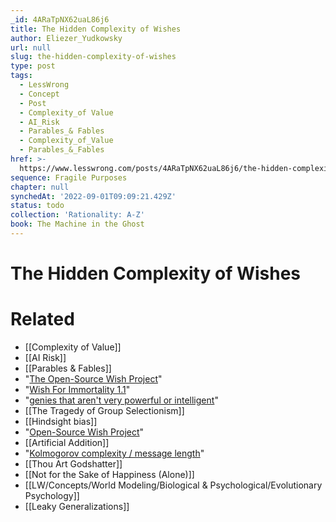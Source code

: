 ```yaml
---
_id: 4ARaTpNX62uaL86j6
title: The Hidden Complexity of Wishes
author: Eliezer_Yudkowsky
url: null
slug: the-hidden-complexity-of-wishes
type: post
tags:
  - LessWrong
  - Concept
  - Post
  - Complexity_of Value
  - AI_Risk
  - Parables_& Fables
  - Complexity_of_Value
  - Parables_&_Fables
href: >-
  https://www.lesswrong.com/posts/4ARaTpNX62uaL86j6/the-hidden-complexity-of-wishes
sequence: Fragile Purposes
chapter: null
synchedAt: '2022-09-01T09:09:21.429Z'
status: todo
collection: 'Rationality: A-Z'
book: The Machine in the Ghost
---
```


# The Hidden Complexity of Wishes


# Related

- [[Complexity of Value]]
- [[AI Risk]]
- [[Parables & Fables]]
- "[The Open-Source Wish Project](http://homeonthestrange.com/phpBB2/viewforum.php?f=4)"
- "[Wish For Immortality 1.1](http://homeonthestrange.com/phpBB2/viewtopic.php?t=95)"
- "[genies that aren't very powerful or intelligent](/lw/l8/conjuring_an_evolution_to_serve_you/)"
- [[The Tragedy of Group Selectionism]]
- [[Hindsight bias]]
- "[Open-Source Wish Project](http://homeonthestrange.com/phpBB2/viewforum.php?f=4)"
- [[Artificial Addition]]
- "[Kolmogorov complexity / message length](/lw/jp/occams_razor/)"
- [[Thou Art Godshatter]]
- [[Not for the Sake of Happiness (Alone)]]
- [[LW/Concepts/World Modeling/Biological & Psychological/Evolutionary Psychology]]
- [[Leaky Generalizations]]